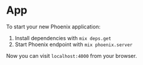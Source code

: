 # App

To start your new Phoenix application:

1. Install dependencies with `mix deps.get`
2. Start Phoenix endpoint with `mix phoenix.server`

Now you can visit `localhost:4000` from your browser.
